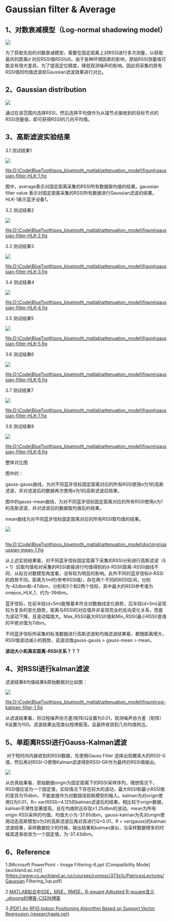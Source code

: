 # Gaussian filter & Average 

## 1、对数衰减模型（Log-normal shadowing model）

<img src='img/对数衰减模型-1.png'>

  为了获取先验的对数衰减模型，需要在固定距离上对RSSI进行多次测量，以获取最优的距离$d$ 对应RSSI值$RSSI(d)$。由于各种环境因素的影响，原始RSSI测量值可能会有很大差异。为了提高定位精度，降低观测噪声的影响。因此将采集的原有RSSI值同均值滤波和Gaussian滤波效果进行对比。

## 2、Gaussian  distribution 

<img src='img/Gaussian-1.png'>

通过在该范围内选择RSSI，然后选择平均值作为从锚节点接收到的目标节点的RSSI测量值，即可获得RSSI的几何平均值。

## 3、高斯滤波实验结果

3.1 测试结果1

<img src="img/Gaussian-Filter-HLK-1.png">

<file:D:\Code\BlueTooth\pos_bluetooth_matlab\attenuation_model\figure\gaussian-filter-HLK-1.fig>

图中，average表示对固定距离采集的RSSI所有数据取均值的结果。gaussian filter value 表示对固定距离采集的RSSI所有数据进行Gaussian滤波的结果。HLK-1表示蓝牙设备1。

3.2 测试结果2

<img src="img/Gaussian-Filter-HLK-2.png">

<file:D:\Code\BlueTooth\pos_bluetooth_matlab\attenuation_model\figure\gaussian-filter-HLK-2.fig>

3.3 测试结果3

<img src="img/Gaussian-Filter-HLK-3.png">

<file:D:\Code\BlueTooth\pos_bluetooth_matlab\attenuation_model\figure\gaussian-filter-HLK-3.fig>

3.4 测试结果4

<img src="img/Gaussian-Filter-HLK-4.png">

<file:D:\Code\BlueTooth\pos_bluetooth_matlab\attenuation_model\figure\gaussian-filter-HLK-4.fig>

3.5 测试结果5

<img src="img/Gaussian-Filter-HLK-5.png">

<file:D:\Code\BlueTooth\pos_bluetooth_matlab\attenuation_model\figure\gaussian-filter-HLK-5.fig>

3.6 测试结果6

<img src="img/Gaussian-Filter-HLK-6.png">

<file:D:\Code\BlueTooth\pos_bluetooth_matlab\attenuation_model\figure\gaussian-filter-HLK-6.fig>

3.7 测试结果7

<img src="img/Gaussian-Filter-HLK-7.png">

<file:D:\Code\BlueTooth\pos_bluetooth_matlab\attenuation_model\figure\gaussian-filter-HLK-7.fig>

3.8 测试结果8

<img src="img/Gaussian-Filter-HLK-8.png">

<file:D:\Code\BlueTooth\pos_bluetooth_matlab\attenuation_model\figure\gaussian-filter-HLK-8.fig>

整体对比图

图中的：

gauss-gauss曲线，为对不同蓝牙信标固定距离对应的所有RSSI使用σ为1的高斯滤波，并对滤波后的数据再次使用σ为1的高斯滤波后结果。

图中的gauss-mean曲线，为对不同蓝牙信标固定距离对应的所有RSSI使用σ为1的高斯滤波，并对滤波后的数据取均值后的结果。

mean曲线为对不同蓝牙信标固定距离对应的所有RSSI取均值的结果。

<img src="./img/gaussian-mean-1.png">

​	<file:D:\Code\BlueTooth\pos_bluetooth_matlab\attenuation_model\doc\img\gaussian-mean-1.fig>

​	从上述实验结果看，对不同蓝牙信标固定距离下采集的RSSI分别进行高斯滤波（δ = 1）后取均值和对采集的RSSI直接进行均值得到的d-RSSI(距离-RSSI)曲线不同，从拟合对数模型角度看，没有较为明显的影响。此外不同的蓝牙信标d-RSSI的趋势不同。距离为1m时(参考RSSI值)，存在两个不同的RSSI区间，分别为-42dbm和-47dbm，分别有5个和2两个信标，其中最大的RSSI参考值为onepos_HLK_1，约为-39dbm。

​	蓝牙信标，在前半段(d<5m)能够基本符合对数曲线变化趋势，后半段(d>5m)呈现较为复杂的变化趋势，距离与RSSI的对应值并非呈现完全的反向变化关系，而是为波动下降，且波动幅值大。Max_RSSI(最大RSSI)值和Min_RSSI(最小RSSI)差值的平绝对值为7dbm。

​	不同蓝牙信标所采集的标准数据进行高斯滤波和均值滤波结果看，都随距离增大，RSSI值波动减小的趋势，且波动值gauss-gauss > gauss-mean > mean。

**波动大小和真实距离-RSSI关系？？？**

## 4、对RSSI进行kalman滤波

滤波结果&均值结果&原始数据对比如图：

<img src="img/rssi-kalman-filter-1.png">

<file:D:\Code\BlueTooth\pos_bluetooth_matlab\attenuation_model\figure\rssi-kalman-filter-1.fig>

从滤波结果看，将过程噪声协方差(矩阵)Q设置为0.01，观测噪声协方差（矩阵）R设置为100。滤波结果出现类似规律振荡。且最终收敛到几何均值附近。

## 5、单距离RSSI进行Gauss-Kalman滤波

​	对于短时间内接收到的RSSI数据，先使用Gauss Filter 选择出现概率大的RSSI-G值，然后再对RSSI-G使用Kalman滤波得到RSSI-GK作为最终的RSSI值输出。

<img src="../figure/kalman-vs-gauss kalman-1.png">

从仿真结果看，原始数据origin为固定距离下的RSSI采样序列。理想情况下，RSSI值应该为一个固定值，实际情况下存在较大的波动，最大RSSI和最小RSSI值的差异为15dbm，不能直接作为对数路径损耗模型的输入。kalman为对origin使用Q为0.01，R= var(RSSI)=4.125的kalman滤波后的结果。相比较于origin数据，kalman平滑性显著提高，且在均值附近存现±1.25dbm的波动。mean为所有origin RSSI采样的均值，均值大小为-37.65dbm。gauss-kalman为先对origin使用动态高斯模型σ为2的高斯滤波后再对其进行Q=0.01，R = var(gauss)的kalman滤波结果，采样数据较少的时候，输出结果和kalman类似，当采样数据增多的时候其逐渐收敛为一个固定值，为-37.43dbm。




## 6、Reference

1.[Microsoft PowerPoint - Image Filtering-6.ppt [Compatibility Mode\] (auckland.ac.nz)](https://www.cs.auckland.ac.nz/courses/compsci373s1c/PatricesLectures/Gaussian Filtering_1up.pdf)

2.[MATLAB拟合中SSE，MSE，RMSE，R-square,Adjusted R-quuare含义_qhsong的博客-CSDN博客](https://blog.csdn.net/qq_25614747/article/details/55194007?utm_medium=distribute.pc_relevant.none-task-blog-baidujs_title-0&spm=1001.2101.3001.4242)

3.[(PDF) An RFID Indoor Positioning Algorithm Based on Support Vector Regression (researchgate.net)](https://www.researchgate.net/publication/325086060_An_RFID_Indoor_Positioning_Algorithm_Based_on_Support_Vector_Regression)
